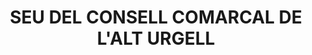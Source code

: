 ---
layout: test
title:  "SEU DEL CONSELL COMARCAL DE L'ALT URGELL"
published: true
coordinates:
  - [1.459570855242998, 42.355919336857752]
  - [1.459757030965781, 42.355966482751711]
  - [1.459767715809688, 42.355966626317709]
  - [1.459777929981346, 42.355963008439026]
  - [1.459859099058233, 42.355795118635093]
  - [1.459651164986683, 42.355740587529873]
  - [1.459570855242998, 42.355919336857752]
---